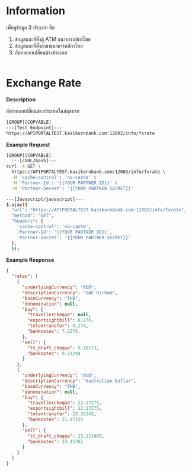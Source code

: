 ﻿# **Information**

เพื่อดูข้อมูล 3 ประเภท คือ

1. ข้อมูลและที่ตั้งตู้ ATM ธนาคารกสิกรไทย
2. ข้อมูลและที่ตั้งสาขาธนาคารกสิกรไทย
3. อัตราแลกเปลี่ยนต่างประเทศ
   <br />
   <br />

# Exchange Rate

**Description**

อัตราแลกเปลี่ยนต่างประเทศในสกุลบาท

```bash
[GROUP][COPYABLE]
---[Test Endpoint]---
https://APIPORTALTEST.kasikornbank.com:12002/info/fxrate
```

**Example Request**

```bash
[GROUP][COPYABLE]
  ---[cURL/bash]---
curl -X GET \
  https://APIPORTALTEST.kasikornbank.com:12002/info/fxrate \
  -H 'cache-control': 'no-cache' \
  -H 'Partner-Id': '{{YOUR PARTNER ID}}' \
  -H 'Partner-Secret': '{{YOUR PARTNER SECRET}}'

---[Javascript/javascript]---
$.ajax({
  "url": "https://APIPORTALTEST.kasikornbank.com:12002/info/fxrate",
  "method": "GET",
  "headers": {
    'cache-control': 'no-cache',
    'Partner-Id': '{{YOUR PARTNER ID}}',
    'Partner-Secret': '{{YOUR PARTNER SECRET}}'
  },
  });
```

**Example Response**

```json
{
  "rates": [
    {
      "underlyingCurrency": "AED",
      "descriptionCurrency": "UAE Dirham",
      "baseCurrency": "THB",
      "denomination": null,
      "buy": {
        "travellercheque": null,
        "exportsightbill": 8.276,
        "telextransfer": 8.276,
        "banknotes": 7.2275
      },
      "sell": {
        "tt_draft_cheque": 9.10173,
        "banknotes": 9.13294
      }
    },
    {
      "underlyingCurrency": "AUD",
      "descriptionCurrency": "Australian Dollar",
      "baseCurrency": "THB",
      "denomination": null,
      "buy": {
        "travellercheque": 22.17275,
        "exportsightbill": 22.17275,
        "telextransfer": 22.25242,
        "banknotes": 21.97155
      },
      "sell": {
        "tt_draft_cheque": 23.211695,
        "banknotes": 23.41761
      }
    }
  ]
}
```
